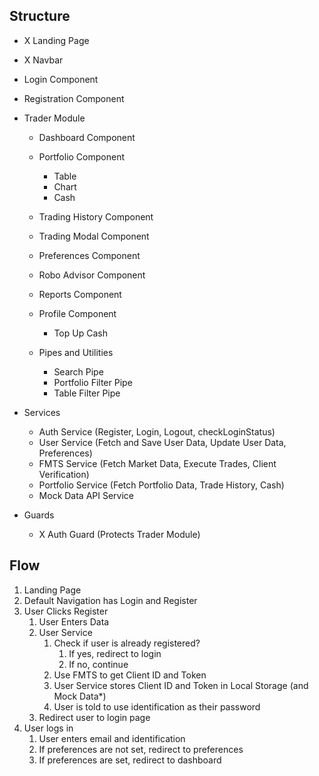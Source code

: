## Structure

- X Landing Page 
- X Navbar
- Login Component
- Registration Component
- Trader Module
  - Dashboard Component
  - Portfolio Component
    - Table
    - Chart
    - Cash 
  - Trading History Component
  - Trading Modal Component
  - Preferences Component
  - Robo Advisor Component
  - Reports Component
  - Profile Component
    - Top Up Cash

  - Pipes and Utilities
    - Search Pipe
    - Portfolio Filter Pipe
    - Table Filter Pipe

- Services
  - Auth Service (Register, Login, Logout, checkLoginStatus)
  - User Service (Fetch and Save User Data, Update User Data, Preferences)
  - FMTS Service (Fetch Market Data, Execute Trades, Client Verification)
  - Portfolio Service (Fetch Portfolio Data, Trade History, Cash)
  - Mock Data API Service

- Guards
  - X Auth Guard (Protects Trader Module)

## Flow

1. Landing Page
2. Default Navigation has Login and Register
3. User Clicks Register
   1. User Enters Data
   2. User Service
      1. Check if user is already registered?
         1. If yes, redirect to login
         2. If no, continue
      2. Use FMTS to get Client ID and Token
      3. User Service stores Client ID and Token in Local Storage (and Mock Data*)
      4. User is told to use identification as their password
   3. Redirect user to login page
4. User logs in
   1. User enters email and identification
   2. If preferences are not set, redirect to preferences
   3. If preferences are set, redirect to dashboard
